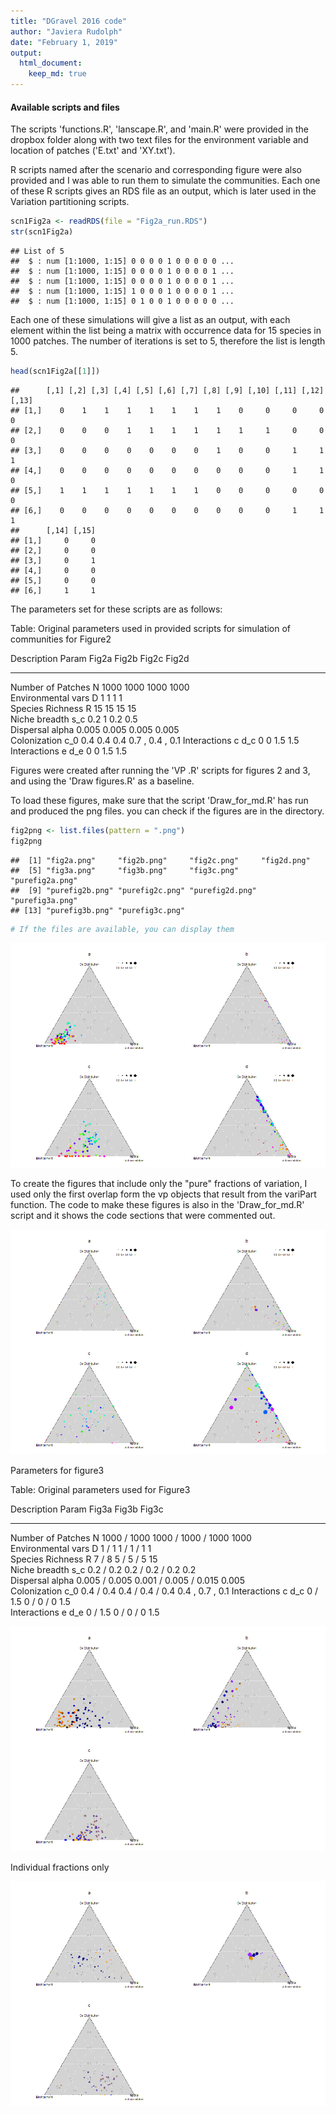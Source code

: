```yaml
---
title: "DGravel 2016 code"
author: "Javiera Rudolph"
date: "February 1, 2019"
output: 
  html_document:
    keep_md: true
---
```




#### Available scripts and files
The scripts 'functions.R', 'lanscape.R', and 'main.R' were provided in the dropbox folder along with two text files for the environment variable and location of patches ('E.txt' and 'XY.txt').  

R scripts named after the scenario and corresponding figure were also provided and I was able to run them to simulate the communities. Each one of these R scripts gives an RDS file as an output, which is later used in the Variation partitioning scripts. 


```r
scn1Fig2a <- readRDS(file = "Fig2a_run.RDS")
str(scn1Fig2a)
```

```
## List of 5
##  $ : num [1:1000, 1:15] 0 0 0 0 1 0 0 0 0 0 ...
##  $ : num [1:1000, 1:15] 0 0 0 0 1 0 0 0 0 1 ...
##  $ : num [1:1000, 1:15] 0 0 0 0 1 0 0 0 0 1 ...
##  $ : num [1:1000, 1:15] 1 0 0 0 1 0 0 0 0 1 ...
##  $ : num [1:1000, 1:15] 0 1 0 0 1 0 0 0 0 0 ...
```

Each one of these simulations will give a list as an output, with each element within the list being a matrix with occurrence data for 15 species in 1000 patches. The number of iterations is set to 5, therefore the list is length 5. 


```r
head(scn1Fig2a[[1]])
```

```
##      [,1] [,2] [,3] [,4] [,5] [,6] [,7] [,8] [,9] [,10] [,11] [,12] [,13]
## [1,]    0    1    1    1    1    1    1    1    0     0     0     0     0
## [2,]    0    0    0    1    1    1    1    1    1     1     0     0     0
## [3,]    0    0    0    0    0    0    0    1    0     0     1     1     1
## [4,]    0    0    0    0    0    0    0    0    0     0     1     1     0
## [5,]    1    1    1    1    1    1    1    0    0     0     0     0     0
## [6,]    0    0    0    0    0    0    0    0    0     0     1     1     1
##      [,14] [,15]
## [1,]     0     0
## [2,]     0     0
## [3,]     0     1
## [4,]     0     0
## [5,]     0     0
## [6,]     1     1
```


The parameters set for these scripts are as follows:

Table: Original parameters used in provided scripts for simulation of communities for Figure2

Description          Param   Fig2a   Fig2b   Fig2c   Fig2d           
-------------------  ------  ------  ------  ------  ----------------
Number of Patches    N       1000    1000    1000    1000            
Environmental vars   D       1       1       1       1               
Species Richness     R       15      15      15      15              
Niche breadth        s_c     0.2     1       0.2     0.5             
Dispersal            alpha   0.005   0.005   0.005   0.005           
Colonization         c_0     0.4     0.4     0.4     0.7 , 0.4 , 0.1 
Interactions c       d_c     0       0       1.5     1.5             
Interactions e       d_e     0       0       1.5     1.5             

Figures were created after running the 'VP .R' scripts for figures 2 and 3, and using the 'Draw figures.R' as a baseline.


To load these figures, make sure that the script 'Draw_for_md.R' has run and produced the png files.
you can check if the figures are in the directory.

```r
fig2png <- list.files(pattern = ".png")
fig2png
```

```
##  [1] "fig2a.png"     "fig2b.png"     "fig2c.png"     "fig2d.png"    
##  [5] "fig3a.png"     "fig3b.png"     "fig3c.png"     "purefig2a.png"
##  [9] "purefig2b.png" "purefig2c.png" "purefig2d.png" "purefig3a.png"
## [13] "purefig3b.png" "purefig3c.png"
```

```r
# If the files are available, you can display them
```


![](workflow_files/figure-html/figure2-1.png)<!-- -->

To create the figures that include only the "pure" fractions of variation, I used only the first overlap form the vp objects that result from the variPart function. The code to make these figures is also in the 'Draw_for_md.R' script and it shows the code sections that were commented out. 

![](workflow_files/figure-html/pureFracsFig2-1.png)<!-- -->


Parameters for figure3

Table: Original parameters used for Figure3

Description          Param   Fig3a           Fig3b                   Fig3c           
-------------------  ------  --------------  ----------------------  ----------------
Number of Patches    N       1000 / 1000     1000 / 1000 / 1000      1000            
Environmental vars   D       1 / 1           1 / 1 / 1               1               
Species Richness     R       7 / 8           5 / 5 / 5               15              
Niche breadth        s_c     0.2 / 0.2       0.2 / 0.2 / 0.2         0.2             
Dispersal            alpha   0.005 / 0.005   0.001 / 0.005 / 0.015   0.005           
Colonization         c_0     0.4 / 0.4       0.4 / 0.4 / 0.4         0.4 , 0.7 , 0.1 
Interactions c       d_c     0 / 1.5         0 / 0 / 0               1.5             
Interactions e       d_e     0 / 1.5         0 / 0 / 0               1.5             

![](workflow_files/figure-html/figure3orig-1.png)<!-- -->

Individual fractions only

![](workflow_files/figure-html/pureFracsFig3-1.png)<!-- -->




